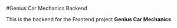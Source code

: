 #Genius Car Mechanics Backend

This is the backend for the Frontend project **Genius Car Mechanics**
